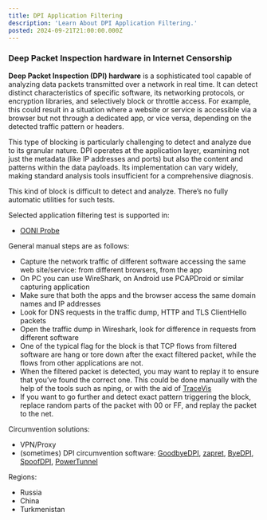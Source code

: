```yaml
---
title: DPI Application Filtering
description: 'Learn About DPI Application Filtering.'
posted: 2024-09-21T21:00:00.000Z
---
```

### Deep Packet Inspection hardware in Internet Censorship
**Deep Packet Inspection (DPI) hardware** is a sophisticated tool capable of analyzing data packets transmitted over a network in real time. It can detect distinct characteristics of specific software, its networking protocols, or encryption libraries, and selectively block or throttle access. For example, this could result in a situation where a website or service is accessible via a browser but not through a dedicated app, or vice versa, depending on the detected traffic pattern or headers.

This type of blocking is particularly challenging to detect and analyze due to its granular nature. DPI operates at the application layer, examining not just the metadata (like IP addresses and ports) but also the content and patterns within the data payloads. Its implementation can vary widely, making standard analysis tools insufficient for a comprehensive diagnosis.

This kind of block is difficult to detect and analyze. There’s no fully automatic utilities for such tests.

Selected application filtering test is supported in:
>
 - [OONI Probe](/balefire/censorship/toolkits/ooni/)

General manual steps are as follows:
>
 - Capture the network traffic of different software accessing the same web site/service: from different browsers, from the app
 - On PC you can use WireShark, on Android use PCAPDroid or similar capturing application
 - Make sure that both the apps and the browser access the same domain names and IP addresses
 - Look for DNS requests in the traffic dump, HTTP and TLS ClientHello packets
 - Open the traffic dump in Wireshark, look for difference in requests from different software
 - One of the typical flag for the block is that TCP flows from filtered software are hang or tore down after the exact filtered packet, while the flows from other applications are not.
 - When the filtered packet is detected, you may want to replay it to ensure that you’ve found the correct one. This could be done manually with the help of the tools such as nping, or with the aid of [TraceVis](https://github.com/wikicensorship/tracevis)
 - If you want to go further and detect exact pattern triggering the block, replace random parts of the packet with 00 or FF, and replay the packet to the net.

Circumvention solutions:
>
 - VPN/Proxy
 - (sometimes) DPI circumvention software: [GoodbyeDPI](https://github.com/ValdikSS/GoodbyeDPI), [zapret](https://github.com/bol-van/zapret), [ByeDPI](https://github.com/hufrea/byedpi), [SpoofDPI](https://github.com/xvzc/SpoofDPI), [PowerTunnel](https://github.com/krlvm/PowerTunnel)

Regions: 
- Russia
- China
- Turkmenistan 
